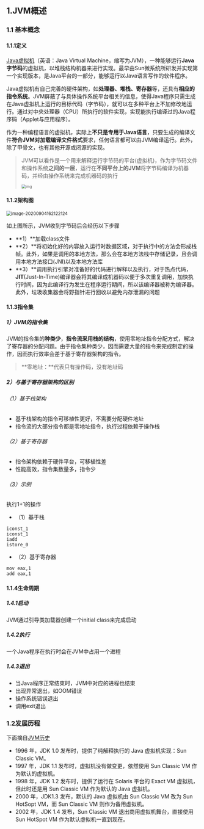 ## 1.JVM概述

### 1.1 基本概念

#### 1.1.1定义

[Java虚拟机]([https://zh.wikipedia.org/wiki/Java%E8%99%9A%E6%8B%9F%E6%9C%BA](https://zh.wikipedia.org/wiki/Java虚拟机))（英语：Java Virtual Machine，缩写为JVM），一种能够运行**Java 字节码**的虚拟机，以堆栈结构机器来进行实现。最早由Sun微系统所研发并实现第一个实现版本，是Java平台的一部分，能够运行以Java语言写作的软件程序。

Java虚拟机有自己完善的硬件架构，如**处理器、堆栈、寄存器**等，还具有**相应的指令系统**。JVM屏蔽了与具体操作系统平台相关的信息，使得Java程序只需生成在Java虚拟机上运行的目标代码（字节码），就可以在多种平台上不加修改地运行。通过对中央处理器（CPU）所执行的软件实现，实现能执行编译过的Java程序码（Applet与应用程序）。

作为一种编程语言的虚拟机，实际上**不只是专用于Java语言**，只要生成的编译文件**符合JVM对加载编译文件格式**要求，任何语言都可以由JVM编译运行。此外，除了甲骨文，也有其他开源或闭源的实现。

> JVM可以看作是一个用来解释运行字节码的平台(虚拟机)，作为字节码文件和操作系统**之间的一层**，运行在**不同平台上的JVM**将字节码编译为机器码，并经由操作系统来完成机器码的执行
>
> <img src="https://img2020.cnblogs.com/blog/1846149/202004/1846149-20200401104340482-1757970137.png" alt="img" style="zoom: 67%;" />

#### 1.1.2架构图

<img src="/resources/imgs/image-20200904162122124.png" alt="image-20200904162122124" style="zoom:80%;" />

如上图所示，JVM收到字节码后会经历以下步骤

- **1）**加载class文件
- **2）**将初始化好的内容放入运行时数据区域，对于执行中的方法会形成栈帧。此外，如果是调用的本地方法，那么会在本地方法栈中存储记录，且会调用本地方法接口(JNI)以及本地方法库
- **3）**调用执行引擎对准备好的代码进行解释以及执行，对于热点代码，**JIT**(Just-In-Time)编译器会将其编译成机器码以便于多次重复调用，加快执行时间，因为此编译行为发生在程序运行期间，所以该编译器被称为编译器。此外，垃圾收集器会将野指针进行回收以避免内存泄漏的问题

#### 1.1.3指令集

##### 1）JVM的指令集 

JVM的指令集的**种类少**，**指令流采用栈的结构**，使用零地址指令分配方式，解决了寄存器的分配问题。由于指令集种类少，因而需要大量的指令来完成制定的操作，因而执行效率会差于基于寄存器架构的指令。

> **零地址：**代表只有操作码，没有地址码

##### 2）与基于寄存器架构的区别

###### （1）基于栈架构

- 基于栈架构的指令可移植性更好，不需要分配硬件地址
- 指令流的大部分指令都是零地址指令，执行过程依赖于操作栈

###### （2）基于寄存器

- 指令架构依赖于硬件平台，可移植性差
- 性能高效，指令集数量多，指令少

###### （3）示例

执行1+1的操作

- （1）基于栈

```text
iconst_1
iconst_1
iadd
istore_0
```

- （2）基于寄存器

```text
mov eax,1
add eax,1
```

#### 1.1.4生命周期

##### 1.4.1启动

JVM通过引导类加载器创建一个initial class来完成启动

##### 1.4.2执行

一个Java程序在执行时会在JVM中占用一个进程

##### 1.4.3退出

- 当Java程序正常结束时，JVM中对应的进程也结束
- 出现异常退出，如OOM错误
- 操作系统错误退出
- 调用exit退出

### 1.2发展历程

下面摘自[JVM历史](https://www.cnblogs.com/chanshuyi/p/jvm_serial_02_the_history_of_jvm.html)

- 1996 年，JDK 1.0 发布时，提供了纯解释执行的 Java 虚拟机实现：Sun Classic VM。
- 1997 年，JDK 1.1 发布时，虚拟机没有做变更，依然使用 Sun Classic VM 作为默认的虚拟机。
- 1998 年，JDK 1.2 发布时，提供了运行在 Solaris 平台的 Exact VM 虚拟机，但此时还是用 Sun Classic VM 作为默认的 Java 虚拟机。
- 2000 年，JDK1.3 发布，默认的 Java 虚拟机由 Sun Classic VM 改为 Sun HotSopt VM，而 Sun Classic VM 则作为备用虚拟机。
- 2002 年，JDK 1.4 发布，Sun Classic VM 退出商用虚拟机舞台，直接使用 Sun HotSpot VM 作为默认虚拟机一直到现在。
